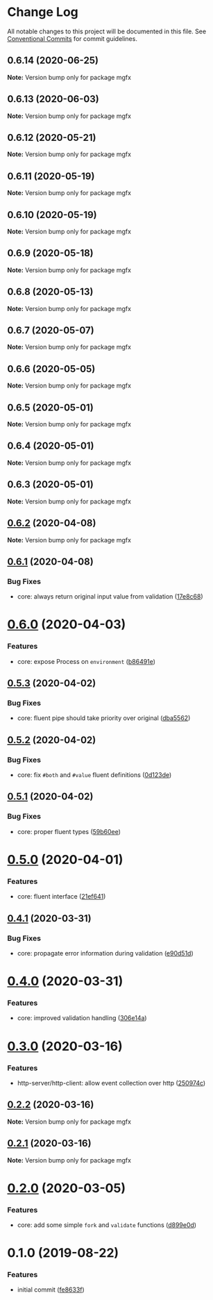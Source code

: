 # Change Log

All notable changes to this project will be documented in this file.
See [Conventional Commits](https://conventionalcommits.org) for commit guidelines.

## 0.6.14 (2020-06-25)

**Note:** Version bump only for package mgfx





## 0.6.13 (2020-06-03)

**Note:** Version bump only for package mgfx





## 0.6.12 (2020-05-21)

**Note:** Version bump only for package mgfx





## 0.6.11 (2020-05-19)

**Note:** Version bump only for package mgfx





## 0.6.10 (2020-05-19)

**Note:** Version bump only for package mgfx





## 0.6.9 (2020-05-18)

**Note:** Version bump only for package mgfx





## 0.6.8 (2020-05-13)

**Note:** Version bump only for package mgfx





## 0.6.7 (2020-05-07)

**Note:** Version bump only for package mgfx





## 0.6.6 (2020-05-05)

**Note:** Version bump only for package mgfx





## 0.6.5 (2020-05-01)

**Note:** Version bump only for package mgfx





## 0.6.4 (2020-05-01)

**Note:** Version bump only for package mgfx





## 0.6.3 (2020-05-01)

**Note:** Version bump only for package mgfx





## [0.6.2](https://github.com/ai-labs-team/mgFx/compare/mgfx@0.6.1...mgfx@0.6.2) (2020-04-08)

**Note:** Version bump only for package mgfx





## [0.6.1](https://github.com/ai-labs-team/mgFx/compare/mgfx@0.6.0...mgfx@0.6.1) (2020-04-08)


### Bug Fixes

* core: always return original input value from validation ([17e8c68](https://github.com/ai-labs-team/mgFx/commit/17e8c68))





# [0.6.0](https://github.com/ai-labs-team/mgFx/compare/mgfx@0.5.3...mgfx@0.6.0) (2020-04-03)


### Features

* core: expose Process on `environment` ([b86491e](https://github.com/ai-labs-team/mgFx/commit/b86491e))





## [0.5.3](https://github.com/ai-labs-team/mgFx/compare/mgfx@0.5.2...mgfx@0.5.3) (2020-04-02)


### Bug Fixes

* core: fluent pipe should take priority over original ([dba5562](https://github.com/ai-labs-team/mgFx/commit/dba5562))





## [0.5.2](https://github.com/ai-labs-team/mgFx/compare/mgfx@0.5.1...mgfx@0.5.2) (2020-04-02)


### Bug Fixes

* core: fix `#both` and `#value` fluent definitions ([0d123de](https://github.com/ai-labs-team/mgFx/commit/0d123de))





## [0.5.1](https://github.com/ai-labs-team/mgFx/compare/mgfx@0.5.0...mgfx@0.5.1) (2020-04-02)


### Bug Fixes

* core: proper fluent types ([59b60ee](https://github.com/ai-labs-team/mgFx/commit/59b60ee))





# [0.5.0](https://github.com/ai-labs-team/mgFx/compare/mgfx@0.4.1...mgfx@0.5.0) (2020-04-01)


### Features

* core: fluent interface ([21ef641](https://github.com/ai-labs-team/mgFx/commit/21ef641))





## [0.4.1](https://github.com/ai-labs-team/mgFx/compare/mgfx@0.4.0...mgfx@0.4.1) (2020-03-31)


### Bug Fixes

* core: propagate error information during validation ([e90d51d](https://github.com/ai-labs-team/mgFx/commit/e90d51d))





# [0.4.0](https://github.com/ai-labs-team/mgFx/compare/mgfx@0.3.0...mgfx@0.4.0) (2020-03-31)


### Features

* core: improved validation handling ([306e14a](https://github.com/ai-labs-team/mgFx/commit/306e14a))





# [0.3.0](https://github.com/ai-labs-team/mgFx/compare/mgfx@0.2.2...mgfx@0.3.0) (2020-03-16)


### Features

* http-server/http-client: allow event collection over http ([250974c](https://github.com/ai-labs-team/mgFx/commit/250974c))





## [0.2.2](https://github.com/ai-labs-team/mgFx/compare/mgfx@0.2.1...mgfx@0.2.2) (2020-03-16)

**Note:** Version bump only for package mgfx





## [0.2.1](https://github.com/ai-labs-team/mgFx/compare/mgfx@0.2.0...mgfx@0.2.1) (2020-03-16)

**Note:** Version bump only for package mgfx





# [0.2.0](https://github.com/ai-labs-team/mgFx/compare/mgfx@0.1.0...mgfx@0.2.0) (2020-03-05)


### Features

* core: add some simple `fork` and `validate` functions ([d899e0d](https://github.com/ai-labs-team/mgFx/commit/d899e0d))





# 0.1.0 (2019-08-22)


### Features

* initial commit ([fe8633f](https://github.com/ai-labs-team/mgFx/commit/fe8633f))
